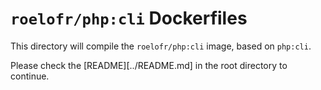 # `roelofr/php:cli` Dockerfiles

This directory will compile the `roelofr/php:cli` image, based
on `php:cli`.

Please check the [README][../README.md] in the root directory to continue.
